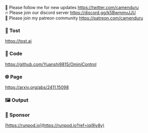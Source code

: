 🐣 Please follow me for new updates https://twitter.com/camenduru <br />
🔥 Please join our discord server https://discord.gg/k5BwmmvJJU <br />
🥳 Please join my patreon community https://patreon.com/camenduru <br />

###  🥪 Tost
https://tost.ai

### 🧬 Code
https://github.com/Yuanshi9815/OminiControl

### 🌐 Page
https://arxiv.org/abs/2411.15098

### 🖼 Output

### 🏢 Sponsor
[https://runpod.io](https://runpod.io?ref=iqi9iy8y)

